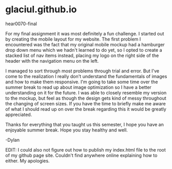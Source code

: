 # glaciul.github.io
hear0070-final

For my final assignment it was most definitely a fun challenge.
I started out by creating the mobile layout for my website.
The first problem I encountered was the fact that my original mobile mockup had a hamburger drop down menu which we hadn't learned to do yet, so I opted to create a stacked list of nav items instead, placing my logo on the right side of the header with the navigation menu on the left.

I managed to sort through most problems through trial and error. But I've come to the realization I really don't understand the fundamentals of images and how to make them responsive. I'm going to take some time over the summer break to read up about image optimization so I have a better understanding on it for the future.
I was able to closely resemble my version to the mockup, but feel as though the design gets kind of messy throughout the changing of screen sizes. If you have the time to briefly make me aware of what I should read up on over the break regarding this it would be greatly appreciated.

Thanks for everything that you taught us this semester, I hope you have an enjoyable summer break. Hope you stay healthy and well.

-Dylan

EDIT: I could also not figure out how to publish my index.html file to the root of my github page site. Couldn't find anywhere online explaining how to either. My apologies.
